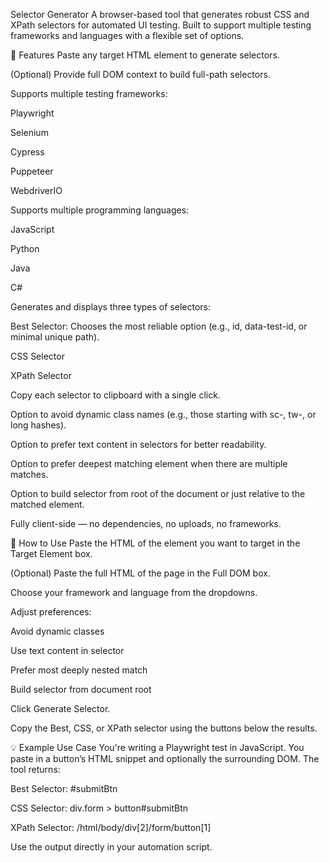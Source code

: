 Selector Generator
A browser-based tool that generates robust CSS and XPath selectors for automated UI testing. Built to support multiple testing frameworks and languages with a flexible set of options.

🔧 Features
Paste any target HTML element to generate selectors.

(Optional) Provide full DOM context to build full-path selectors.

Supports multiple testing frameworks:

Playwright

Selenium

Cypress

Puppeteer

WebdriverIO

Supports multiple programming languages:

JavaScript

Python

Java

C#

Generates and displays three types of selectors:

Best Selector: Chooses the most reliable option (e.g., id, data-test-id, or minimal unique path).

CSS Selector

XPath Selector

Copy each selector to clipboard with a single click.

Option to avoid dynamic class names (e.g., those starting with sc-, tw-, or long hashes).

Option to prefer text content in selectors for better readability.

Option to prefer deepest matching element when there are multiple matches.

Option to build selector from root of the document or just relative to the matched element.

Fully client-side — no dependencies, no uploads, no frameworks.

🚀 How to Use
Paste the HTML of the element you want to target in the Target Element box.

(Optional) Paste the full HTML of the page in the Full DOM box.

Choose your framework and language from the dropdowns.

Adjust preferences:

Avoid dynamic classes

Use text content in selector

Prefer most deeply nested match

Build selector from document root

Click Generate Selector.

Copy the Best, CSS, or XPath selector using the buttons below the results.

💡 Example Use Case
You're writing a Playwright test in JavaScript. You paste in a button’s HTML snippet and optionally the surrounding DOM. The tool returns:

Best Selector: #submitBtn

CSS Selector: div.form > button#submitBtn

XPath Selector: /html/body/div[2]/form/button[1]

Use the output directly in your automation script.

